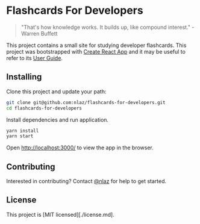 # Flashcards For Developers

> "That's how knowledge works. It builds up, like compound interest." - Warren Buffett

This project contains a small site for studying developer flashcards. This project was bootstrapped with [Create React App](https://github.com/facebook/create-react-app) and it may be useful to refer to its [User Guide](https://github.com/facebook/create-react-app/blob/master/packages/react-scripts/template/README.md).

## Installing

Clone this project and update your path:

```sh
git clone git@github.com:nlaz/flashcards-for-developers.git
cd flashcards-for-developers
```

Install dependencies and run application.

```sh
yarn install
yarn start
```

Open [http://localhost:3000/](http://localhost:3000/) to view the app in the browser.

## Contributing

Interested in contributing? Contact [@nlaz](https://github.com/nlaz) for help to get started.

## License

This project is [MIT licensed][./license.md].
